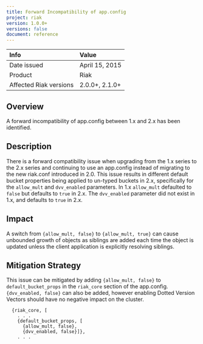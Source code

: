 ```yaml
---
title: Forward Incompatibility of app.config
project: riak
version: 1.0.0+
versions: false
document: reference
---
```


Info | Value
:----|:-----
Date issued | April 15, 2015
Product | Riak
Affected Riak versions | 2.0.0+, 2.1.0+

## Overview

A forward incompatibility of app.config between 1.x and 2.x has been
identified.

## Description

There is a forward compatibility issue when upgrading from the 1.x series to the
2.x series and continuing to use an app.config instead of migrating to the new
riak.conf introduced in 2.0. This issue results in different default bucket
properties being applied to un-typed buckets in 2.x, specifically for the
`allow_mult` and `dvv_enabled` parameters. In 1.x `allow_mult` defaulted to
`false` but defaults to `true` in 2.x. The `dvv_enabled` parameter did not exist
in 1.x, and defaults to `true` in 2.x.

## Impact

A switch from `{allow_mult, false}` to `{allow_mult, true}` can cause
unbounded growth of objects as siblings are added each time the object is updated
unless the client application is explicitly resolving siblings.

## Mitigation Strategy

This issue can be mitigated by adding `{allow_mult, false}` to
`default_bucket_props` in the `riak_core` section of the app.config.
`{dvv_enabled, false}` can also be added, however enabling Dotted Version Vectors
should have no negative impact on the cluster.

```app.config
  {riak_core, [
    . . .
    {default_bucket_props, [
      {allow_mult, false},
      {dvv_enabled, false}]},
    . . .
```